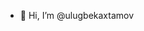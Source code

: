 - 👋 Hi, I’m @ulugbekaxtamov

<!---
ulugbekaxtamov/ulugbekaxtamov is a ✨ special ✨ repository because its `README.md` (this file) appears on your GitHub profile.
You can click the Preview link to take a look at your changes.
--->
